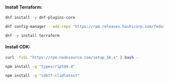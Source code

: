 #### Install Terraform:
```bash
dnf install -y dnf-plugins-core
```
```bash
dnf config-manager --add-repo "https://rpm.releases.hashicorp.com/fedora/hashicorp.repo"
```
```bash
dnf -y install terraform
```

#### Install CDK:
```bash
curl -fsSL "https://rpm.nodesource.com/setup_16.x" | bash -
```
```bash
npm install -g "typescript@4.4"
```
```bash
npm install -g "cdktf-cli@latest"
```

